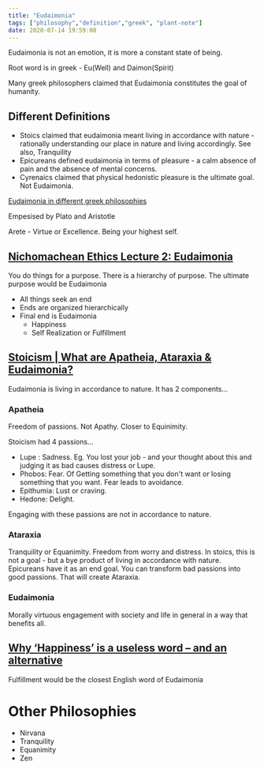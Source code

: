 ```yaml
---
title: "Eudaimonia"
tags: ["philosophy","definition","greek", "plant-note"]
date: 2020-07-14 19:59:08
---
```


Eudaimonia is not an emotion, it is more a constant state of being.

Root word is in greek - Eu(Well) and Daimon(Spirit)

Many greek philosophers claimed that Eudaimonia constitutes the goal of humanity.

## Different Definitions

- Stoics claimed that eudaimonia meant living in accordance with nature - rationally understanding our place in nature and living accordingly. See also, Tranquility
- Epicureans defined eudaimonia in terms of pleasure - a calm absence of pain and the absence of mental concerns.
- Cyrenaics claimed that physical hedonistic pleasure is the ultimate goal. Not Eudaimonia.

[Eudaimonia in different greek philosophies](https://www.youtube.com/watch?v=jCFtCG-_MrE)

Empesised by Plato and Aristotle

Arete - Virtue or Excellence. Being your highest self. 

## [Nichomachean Ethics Lecture 2: Eudaimonia](https://www.youtube.com/watch?v=CKpvMijDAkY)

You do things for a purpose. There is a hierarchy of purpose. The ultimate purpose would be Eudaimonia

- All things seek an end
- Ends are organized hierarchically
- Final end is Eudaimonia
	- Happiness
	- Self Realization or Fulfillment

## [Stoicism | What are Apatheia, Ataraxia & Eudaimonia?](https://www.youtube.com/watch?v=shi5hMb3IBU)

Eudaimonia is living in accordance to nature. It has 2 components...

### Apatheia
Freedom of passions. Not Apathy. Closer to Equinimity.

Stoicism had 4 passions...
- Lupe : Sadness. Eg. You lost your job - and your thought about this and judging it as bad causes distress or Lupe.
- Phobos: Fear. Of Getting something that you don't want or losing something that you want. Fear leads to avoidance.
- Epithumia: Lust or craving. 
- Hedone: Delight. 

Engaging with these passions are not in accordance to nature. 

### Ataraxia

Tranquility or Equanimity. Freedom from worry and distress.
In stoics, this is not a goal - but a bye product of living in accordance with nature. Epicureans have it as an end goal.
You can transform bad passions into good passions. That will create Ataraxia. 

### Eudaimonia

Morally virtuous engagement with society and life in general in a way that benefits all.


## [Why ‘Happiness’ is a useless word – and an alternative](https://www.youtube.com/watch?v=GocIobQ9MLs)

Fulfillment would be the closest English word of Eudaimonia

# Other Philosophies
- Nirvana
- Tranquility
- Equanimity
- Zen

